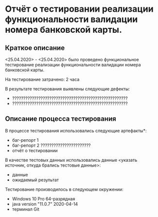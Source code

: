 # Отчёт о тестировании реализации функциональности валидации номера банковской карты.

## Краткое описание

<25.04.2020> - <25.04.2020> было проведено функциональное тестирование реализации функциональности валидации номера банковской карты.

На тестирование затрачено: 2 часа

В результате тестирования выявлены следующие дефекты:
*  ?????????????????????????????????????????????????????
*  ?????????????????????????????????????????????????????

## Описание процесса тестирования

В процессе тестирования использовались следующие артефакты*:
* баг-репорт 1
* баг-репорт 2
???????????????????????
* отчёт о тестировании

В качестве тестовых данных использовались данные <указать источник, откуда брались тестовые данные>:
* данные 
* ожидаемый результат

Тестирование производилось в следующем окружении:
* Windows 10 Pro 64-разрядная
* java version "11.0.7" 2020-04-14
* терминал Git
